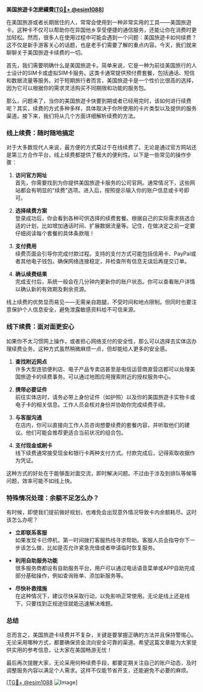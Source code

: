 **美国旅遊卡怎麽續費[[TG💪+ @esim1088](https://t.me/s/esim1088)]**

在美国旅游或者长期居住的人，常常会使用到一种非常实用的工具——美国旅遊卡。这种卡不仅可以帮助你在异国他乡享受便捷的通信服务，还能让你在消费时更加轻松。然而，很多人在使用过程中可能会遇到一个问题：美国旅遊卡如何续费？这不仅是新手游客关心的话题，也是老手们需要了解的重点内容。今天，我们就来聊聊关于美国旅遊卡续费的一切。

首先，我们需要明确什么是美国旅遊卡。简单来说，它是一种为前往美国旅行的人士设计的SIM卡或虚拟SIM卡服务。这类卡通常提供预付费套餐，包括通话、短信和数据流量等服务。对于短期旅行者而言，美国旅遊卡是一个性价比很高的选择，因为它可以根据你的需求灵活购买不同期限和功能的服务包。

那么，问题来了，当你的美国旅遊卡快要到期或者已经用完时，该如何进行续费呢？其实，续费的方式多种多样，具体取决于你所使用的卡片类型以及提供的服务渠道。接下来，我们将从几个方面详细解析续费的方法。

### **线上续费：随时随地搞定**

对于大多数现代人来说，最方便的方式莫过于在线续费了。无论是通过官方网站还是第三方合作平台，线上续费都提供了极大的便利性。以下是一些常见的操作步骤：

1. **访问官方网址**  
   首先，你需要找到为你提供美国旅遊卡服务的公司官网。通常情况下，这些网站都会有明显的“续费”选项。进入后，按照提示输入你的账户信息或卡号即可。

2. **选择续费方案**  
   登录成功后，你会看到各种可供选择的续费套餐。根据自己的实际需求挑选合适的计划，比如增加通话时间、扩展数据流量等。记住，在做决定之前一定要仔细阅读每个套餐的具体条款哦！

3. **支付费用**  
   续费页面会引导你完成付款过程。支持的支付方式可能包括信用卡、PayPal或者其他电子钱包。确保网络连接稳定，并检查所有信息无误后再提交订单。

4. **确认续费结果**  
   完成支付后，系统一般会在几分钟内更新你的账户状态。你可以查看账户详情以确认新的有效期及剩余资源。

线上续费的优势显而易见——无需亲自跑腿，不受时间和地点限制。但同时也要注意保护个人信息安全，避免泄露敏感资料给不可信来源。

### **线下续费：面对面更安心**

如果你不太习惯网上操作，或者担心网络支付的安全性，那么可以选择去实体店办理续费业务。这种方式虽然稍微麻烦一点，但却能给人更多的安全感。

1. **查找附近网点**  
   许多大型连锁便利店、电子产品专卖店甚至是电信运营商直营店都可以处理美国旅遊卡的续费事务。可以通过地图应用搜索附近的授权服务中心。

2. **携带必要证件**  
   前往实体店时，请务必带上身份证件（如护照）以及你的美国旅遊卡实物卡或电子卡的相关信息。工作人员会核对身份并协助你完成续费手续。

3. **与客服沟通**  
   在店内，你可以直接向工作人员咨询想要续费的套餐内容，并听取他们的建议。他们可能会推荐更适合当前状况的组合包。

4. **支付现金或刷卡**  
   线下续费通常接受现金和银行卡两种支付方式。付款完成后，记得索取收据作为凭证。

这种方式的好处在于能够面对面交流，即时解决问题。不过由于涉及到排队等候等问题，效率可能不如线上快。

### **特殊情况处理：余额不足怎么办？**

有时候，即使我们提前做好规划，也难免会出现意外情况导致卡内余额耗尽。这时该怎么办呢？

- **立即联系客服**  
  如果发现卡已停机，第一时间拨打客服热线寻求帮助。客服人员会指导你下一步该怎么做，比如是否允许紧急充值或者申请临时恢复服务。

- **利用自助服务功能**  
  很多服务商都设有自助服务平台，用户可以通过电话语音菜单或APP自助完成部分基础操作，例如查询账单、添加新服务等。

- **尽快补救措施**  
  在这种情况下，建议尽快采取行动，以免影响正常使用。无论是线上还是线下，只要找到正规途径就能迅速解决难题。

### **总结**

总而言之，美国旅遊卡续费并不复杂，关键是要掌握正确的方法并且保持警惕心。无论采用哪种方式，都要确保资金流向安全可靠的渠道。希望这篇文章能为大家提供实用的参考信息，让大家在美国畅游无忧！

最后再次提醒大家，无论采用何种续费手段，都要定期关注自己的账户动态，及时调整服务内容以满足个人需求。这样不仅能节省开支，还能避免不必要的麻烦。

[[TG💪+ @esim1088](https://t.me/s/esim1088) ![Image](https://i.postimg.cc/4NQfJmqS/Snipaste-2025-05-13-00-14-12.png)]